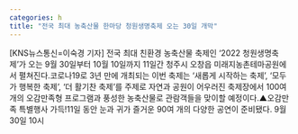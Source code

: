 ```yaml
---
categories: h
title: "전국 최대 농축산물 한마당 청원생명축제 오는 30일 개막"
---
```

[KNS뉴스통신=이숙경 기자] 전국 최대 친환경 농축산물 축제인 ‘2022 청원생명축제’가 오는 9월 30일부터 10월 10일까지 11일간 청주시 오창읍 미래지농촌테마공원에서 펼쳐진다.코로나19로 3년 만에 개최되는 이번 축제는 ‘새롭게 시작하는 축제’, ‘모두가 행복한 축제’, ‘더 활기찬 축제’를 주제로 자연과 공원이 어우러진 축제장에서 100여 개의 오감만족형 프로그램과 풍성한 농축산물로 관람객들을 맞이할 예정이다.▲오감만족 특별행사 가득!11일 동안 눈과 귀가 즐거운 90여 개의 다양한 공연이 준비됐다. 9월 30일 10시